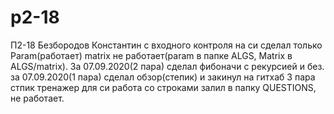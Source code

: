 # p2-18
П2-18
Безбородов Константин
с входного контроля на си сделал только Param(работает) matrix не работает(param в папке ALGS, Matrix в ALGS/matrix).
За 07.09.2020(2 пара) сделал фибоначи с рекурсией и без.
за 07.09.2020(1 пара) сделал обзор(степик) и закинул на гитхаб
3 пара стпик тренажер для си работа со строками залил в папку QUESTIONS, не работает.
